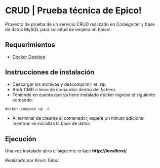 # CRUD | Prueba técnica de Epico!

Proyecto de prueba de un servicio CRUD realizado en Codeigniter y base de datos MySQL para solicitud de empleo en Epico!.

## Requerimientos
* [Docker Desktop](https://www.docker.com/products/docker-desktop)

## Instrucciones de instalación
* Descargar los archivos y descomprimir el .zip.
* Abrir CMD o línea de comandos dentro del fichero.
* Teniendo en cuenta que ya tiene instalado docker ingrese el siguiente comando:
```bash
docker-compose up -d
```
* Al terminar de crearse el contenedor, espere un minuto adicional mientras se inicializa la base de datos.

## Ejecución
Una vez instalado abra el siguiente enlace <b>http://localhost/</b>

<i>Realizado por Kevin Tobar.</i>
